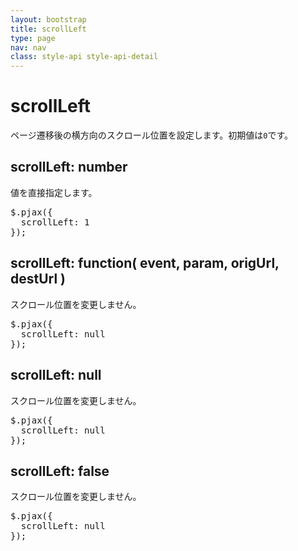 ```yaml
---
layout: bootstrap
title: scrollLeft
type: page
nav: nav
class: style-api style-api-detail
---
```


# scrollLeft
ページ遷移後の横方向のスクロール位置を設定します。初期値は`0`です。

## scrollLeft: number
値を直接指定します。

<pre class="sh brush: js;">
$.pjax({
  scrollLeft: 1
});
</pre>

## scrollLeft: function( event, param, origUrl, destUrl )
スクロール位置を変更しません。

<pre class="sh brush: js;">
$.pjax({
  scrollLeft: null
});
</pre>

## scrollLeft: null
スクロール位置を変更しません。

<pre class="sh brush: js;">
$.pjax({
  scrollLeft: null
});
</pre>

## scrollLeft: false
スクロール位置を変更しません。

<pre class="sh brush: js;">
$.pjax({
  scrollLeft: null
});
</pre>
